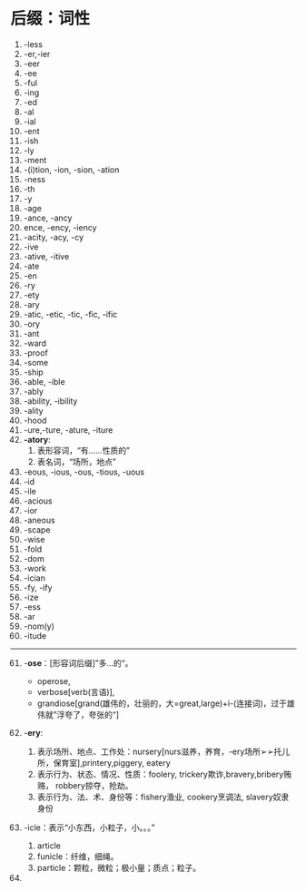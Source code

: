 # 后缀：词性

1. -less
2. -er,-ier
3. -eer
4. -ee
5. -ful
6. -ing
7. -ed
8. -al
9. -ial
10. -ent
11. -ish
12. -ly
13. -ment
14. -(i)tion, -ion, -sion, -ation
15. -ness
16. -th
17. -y
18. -age
19. -ance, -ancy
20. ence, -ency, -iency
21. -acity, -acy, -cy
22. -ive
23. -ative, -itive
24. -ate
25. -en
26. -ry
27. -ety
28. -ary
29. -atic, -etic, -tic, -fic, -ific
30. -ory
31. -ant
32. -ward
33. -proof
34. -some
35. -ship
36. -able, -ible
37. -ably
38. -ability, -ibility
39. -ality
40. -hood
41. -ure,-ture, -ature, -iture
42. **-atory**:
    1. 表形容词，“有......性质的”
    2. 表名词，“场所，地点”
43. -eous, -ious, -ous, -tious, -uous
44. -id
45. -ile
46. -acious
47. -ior
48. -aneous
49. -scape
50. -wise
51. -fold
52. -dom
53. -work
54. -ician
55. -fy, -ify
56. -ize
57. -ess
58. -ar
59. -nom(y)
60. -itude
----
61. -**ose**：[形容词后缀]”多...的“。

    - operose, 
    - verbose[verb(言语)], 
    - grandiose[grand(雄伟的，壮丽的，大=great,large)+i-(连接词)，过于雄伟就”浮夸了，夸张的“]

62. -**ery**:

    1. 表示场所、地点、工作处：nursery[nurs滋养，养育，-ery场所➢➢托儿所，保育室],printery,piggery, eatery
    2. 表示行为、状态、情况、性质：foolery, trickery欺诈,bravery,bribery贿赂， robbery掠夺，抢劫。
    3. 表示行为、法、术、身份等：fishery渔业, cookery烹调法, slavery奴隶身份

63. -icle：表示“小东西，小粒子，小。。。”

    1. article
    2. funicle：纤维，细绳。
    3. particle：颗粒，微粒；极小量；质点；粒子。
    
64. 

    

